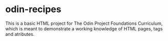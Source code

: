 # odin-recipes

This is a basic HTML project for The Odin Project Foundations Curriculum, which is meant to demonstrate a working knowledge of HTML pages, tags and atributes. 